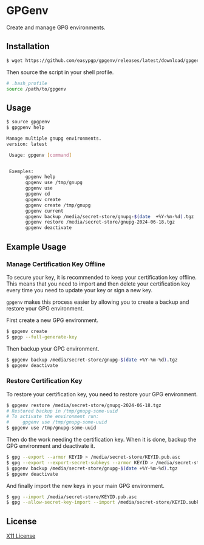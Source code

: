 # GPGenv

Create and manage GPG environments.

## Installation

```bash
$ wget https://github.com/easypgp/gpgenv/releases/latest/download/gpgenv
```

Then source the script in your shell profile.

```bash
# .bash_profile
source /path/to/gpgenv
```

## Usage

```bash
$ source gpgpenv
$ gpgpenv help

Manage multiple gnupg environments.
version: latest

 Usage: gpgenv [command]


 Exemples:
       gpgenv help
       gpgenv use /tmp/gnupg
       gpgenv use
       gpgenv cd
       gpgenv create
       gpgenv create /tmp/gnupg
       gpgenv current
       gpgenv backup /media/secret-store/gnupg-$(date  +%Y-%m-%d).tgz
       gpgenv restore /media/secret-store/gnupg-2024-06-18.tgz
       gpgenv deactivate
```

## Example Usage

### Manage Certification Key Offline

To secure your key, it is recommended to keep your certification key offline.
This means that you need to import and then delete your certification key every
time you need to update your key or sign a new key.

`gpgenv` makes this process easier by allowing you to create a backup and
restore your GPG environment.

First create a new GPG environment.

```bash
$ gpgenv create
$ gpgp --full-generate-key
```

Then backup your GPG environment.

```bash
$ gpgenv backup /media/secret-store/gnupg-$(date +%Y-%m-%d).tgz
$ gpgenv deactivate
```

### Restore Certification Key

To restore your certification key, you need to restore your GPG environment.

```bash
$ gpgenv restore /media/secret-store/gnupg-2024-06-18.tgz
# Restored backup in /tmp/gnupg-some-uuid
# To activate the environment run:
#     gpgenv use /tmp/gnupg-some-uuid
$ gpgenv use /tmp/gnupg-some-uuid
```

Then do the work needing the certification key.
When it is done, backup the GPG environment and deactivate it.

```bash
$ gpg --export --armor KEYID > /media/secret-store/KEYID.pub.asc
$ gpg --export --export-secret-subkeys --armor KEYID > /media/secret-store/KEYID.subkeys.asc
$ gpgenv backup /media/secret-store/gnupg-$(date +%Y-%m-%d).tgz
$ gpgenv deactivate
```

And finally import the new keys in your main GPG environment.

```bash
$ gpg --import /media/secret-store/KEYID.pub.asc
$ gpg --allow-secret-key-import --import /media/secret-store/KEYID.subkeys.asc
```

## License

[X11 License](https://spdx.org/licenses/X11.html)
